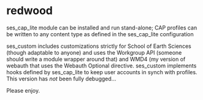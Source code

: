 redwood
=======
ses_cap_lite module can be installed and run stand-alone; CAP profiles can be written to any content type as defined 
in the ses_cap_lite configuration 

ses_custom includes customizations strictly for School of Earth Sciences (though adaptable to anyone) and uses the 
Workgroup API (someone should write a module wrapper around that) and WMD4 (my version of webauth that uses the
Webauth Optional directive. ses_custom implements hooks defined by ses_cap_lite to keep user accounts in synch with
profiles. This version has *not* been fully debugged...

Please enjoy.
